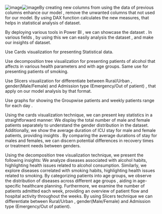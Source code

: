 ![image](https://github.com/Chetan-Lande/Health-Care-Data-using-Power-BI/assets/160496624/ba87bfda-5fb7-4e62-b3da-9748482444ed)![image](https://github.com/Chetan-Lande/Health-Care-Data-using-Power-BI/assets/160496624/2aca8ad5-d9b0-4ce6-a96c-3390fac5a285)By creating new columns from using the data of previous columns enhance our model , remove the unwanted columns that not used for our model.
By using DAX function calculates the new measures, that helps in statistical analysis of dataset.

By deploying various tools in Power BI , we can showcase the dataset . In various fields , by using this we can easily analysis the dataset , and make our insights of dataset.

Use Cards visualization for presenting Statistical data.

Use decomposition tree visualization for presenting patients of alcohol that affects in various health parameters and with age groups. Same use for presenting patients of smoking.

Use Slicers  visualization for differentiate between Rural/Urban , gender(Male/Female) and Admission type (Emergency/Out of patient) , that apply on our model analysis by that format.

Use graphs for showing the Groupwise  patients  and weekly patients range for each day .


Using the cards visualization technique, we can present key statistics in a straightforward manner:
We display the total number of male and female patients separately to understand the gender distribution in the dataset.
Additionally, we show the average duration of ICU stay for male and female patients, providing insights .
By comparing the average durations of stay for males and females, we can discern potential differences in recovery times or treatment needs between genders.

Using the decomposition tree visualization technique, we present the following insights:
We analyze diseases associated with alcohol habits, highlighting health issues related to alcohol consumption.
Similarly, we explore diseases correlated with smoking habits, highlighting health issues related to smoking.
By categorizing patients into age groups, we observe the distribution of diseases across different age groups , aiding in age-specific healthcare planning.
Furthermore, we examine the number of patients admitted each week, providing an overview of patient flow and hospital activity throughout the weeks.
By using Slicers technique we can differentiate between Rural/Urban , gender(Male/Female) and Admission type (Emergency/Out of patient).







